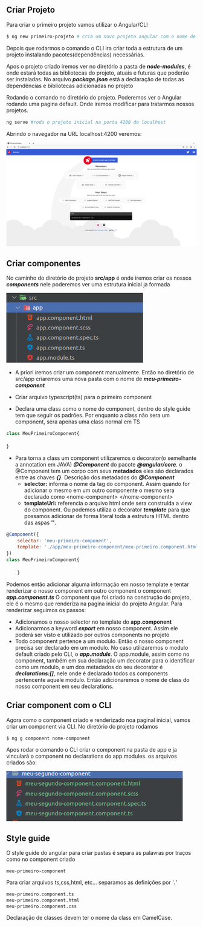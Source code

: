 ## Criar Projeto
Para criar o primeiro projeto vamos utilizar o Angular/CLI

~~~ bash
$ ng new primeiro-projeto # cria um novo projeto angular com o nome de primeiro-projeto
~~~
Depois que rodarmos o comando o CLI ira criar toda a estrutura de um projeto
instalando pacotes(dependências) necessárias.

Apos o projeto criado iremos ver no diretório a pasta de ***node-modules***, é onde estará
todas as bibliotecas do projeto, atuais e futuras que poderão ser instaladas.
No arquivo ***package.json*** está a declaração de todas as dependências e bibliotecas adicionadas no projeto


 Rodando o comando no diretório do projeto. Poderemos ver o Angular rodando uma pagina default. Onde iremos
modificar para tratarmos nossos projetos.
~~~ bash
ng serve #roda o projeto inicial na porta 4200 do localhost
~~~

Abrindo o navegador na URL localhost:4200 veremos:

![](/docs/assets/img/intro_005.png)

## Criar componentes
No caminho do diretório do projeto **src/app** é onde iremos criar os nossos ***components***
nele poderemos ver uma estrutura inicial ja formada

![](/docs/assets/img/intro_006.png)

- A priori iremos criar um component manualmente. Então no diretório de src/app criaremos uma nova
pasta com o nome de ***meu-primeiro-component***

- Criar arquivo typescript(ts) para o primeiro component

- Declara uma class como o nome do component, dentro do style guide tem que seguir os padrões. Por enquanto
a class não sera um component, sera apenas uma class normal em TS

~~~ javascript
class MeuPrimeiroComponent{

}
~~~

-  Para torna a class um component utilizaremos o decorator(o semelhante a annotation em JAVA)
***@Component*** do pacote ***@angular/core***. o @Component tem um corpo com seus **metadados** eles são
declarados entre as chaves ***{}***. Descrição dos metadados do ***@Component***
    - **selector:** informa o nome da tag do component. Assim quando for adicionar o mesmo em um outro componente
o mesmo sera declarado como \<nome-component\> \</nome-component\>
    - **templateUrl:** referencia o arquivo html onde sera construída a view do component. Ou podemos utiliza o decorator 
***template*** para que possamos adicionar de forma literal toda a estrutura HTML dentro das aspas  **''**.


~~~ javascript
@Component({
    selector: 'meu-primeiro-component',
    template: './app/meu-primeiro-component/meu-primeiro.component.html'
})
class MeuPrimeiroComponent{
    
    }
~~~

 Podemos então adicionar alguma informação em nosso template e tentar renderizar o nosso component em outro component
o component ***app.component.ts*** O component que foi criado na construção do projeto, ele é o mesmo que renderiza 
na pagina inicial do projeto Angular. Para renderizar seguimos os passos:

- Adicionamos o nosso selector no template do **app.component**
- Adicionarmos a keyword ***export*** em nosso component. Assim ele poderá ser visto e utilizado por outros components 
no projeto
- Todo component pertence a um modulo. Então o nosso component precisa ser declarado em um modulo. No caso utilizaremos
o modulo default criado pelo CLI, o ***app.module***. O app.module, assim como no component, também em sua declaração
um decorator para o identificar como um modulo, e um dos metadados do seu decorator é ***declarations:[]***, nele onde
é declarado todos os components pertencente aquele modulo. Então adicionaremos o nome de class do nosso component em seu
declarations.

## Criar component com o CLI
Agora como o component criado e renderizado noa paginal inicial, vamos criar um component via
CLI. 
No diretório do projeto rodamos

~~~ javascript
$ ng g component nome-component
~~~

Apos rodar o comando o CLI criar o component na pasta de app e ja vinculará o component
no declarations do app.modules.
os arquivos criados são:

![](/docs/assets/img/intro_007.png)

 



## Style guide
O style guide do angular para criar pastas é separa as palavras por traços como no component criado

    meu-primeiro-component

Para criar arquivos ts,css,html, etc... separamos as definições por '**.**'

    meu-primeiro.component.ts
    meu-primeiro.component.html
    meu-primeiro.component.css
    
Declaração de classes devem ter o nome da class em CamelCase.


